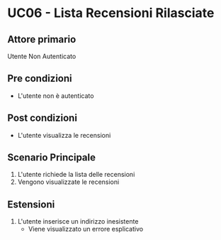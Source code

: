 # UC06 - Lista Recensioni Rilasciate

## Attore primario
Utente Non Autenticato

## Pre condizioni
- L'utente non è autenticato

## Post condizioni
- L'utente visualizza le recensioni

## Scenario Principale
1. L'utente richiede la lista delle recensioni
2. Vengono visualizzate le recensioni

## Estensioni
1. L'utente inserisce un indirizzo inesistente
    - Viene visualizzato un errore esplicativo